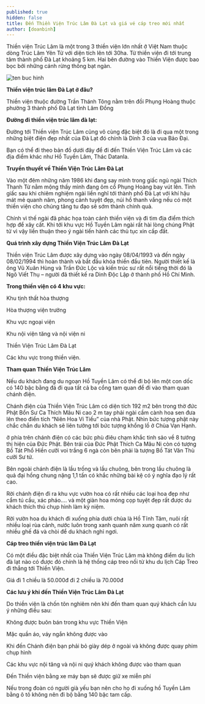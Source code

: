 ```yaml
---
published: true
hidden: false
title: Đến Thiền Viện Trúc Lâm Đà Lạt và giá vé cáp treo mới nhất
author: [doanbinh] 
---
```


Thiền viện Trúc Lâm là một trong 3 thiền viện lớn nhất ở Việt Nam thuộc dòng Trúc Lâm Yên Tử với diện tích lên tới 30ha. Từ thiền viện đi tới trung tâm thành phố Đà Lạt khoảng 5 km. Hai bên đường vào Thiền Viện được bao bọc bởi những cánh rừng thông bạt ngàn.

![ten buc hinh](http://camnangdulich4mua.com/upload/images/da-lat/gia-ve-cap-treo-doi-robin-da-lat.jpg "ten buc hinh")


**Thiền viện trúc lâm Đà Lạt ở đâu?**

Thiền viện thuộc đường Trần Thánh Tông nằm trên đồi Phụng Hoàng thuộc phường 3 thành phố Đà Lạt tỉnh Lâm Đồng



**Đường đi thiền viện trúc lâm đà lạt:**

Đường tới Thiền viện Trúc Lâm cũng vô cùng đặc biệt đó là đi qua một trong những biệt điện đẹp nhất của Đà Lạt đó chính là Dinh 3 của vua Bảo Đại.

Bạn có thể đi theo bản đồ dưới đây để đi đến Thiền Viện Trúc Lâm và các địa điểm khác như Hồ Tuyền Lâm, Thác Datanla.


**Truyền thuyết về Thiền Viện Trúc Lâm Đà Lạt**

Vào một đêm những năm 1986 khi đang say mình trong giấc ngủ ngài Thích Thanh Từ nằm mộng thấy mình đang ôm cổ Phụng Hoàng bay vút lên. Tỉnh giấc sau khi chiêm nghiệm ngài liền nghĩ tới thành phố Đà Lạt với khí hậu mát mẻ quanh năm, phong cảnh tuyệt đẹp, núi hồ thanh vắng nếu có một thiền viện cho chúng tăng tu đạo sẽ sớm thành chính quả.

Chính vì thế ngài đã phác họa toàn cảnh thiền viện và đi tìm địa điểm thích hợp để xây cất. Khi tới khu vực Hồ Tuyền Lâm ngài rất hài lòng chúng Phật tử vì vậy liền thuận theo ý ngài tiến hành các thủ tục xin cấp đất.


**Quá trình xây dựng Thiền Viện Trúc Lâm Đà Lạt**

Thiền viện Trúc Lâm được xây dựng vào ngày 08/04/1993 và đến ngày 08/02/1994 thì hoàn thành và bắt đầu khóa thiền đầu tiên. Người thiết kế là ông Vũ Xuân Hùng và Trần Đức Lộc và kiến trúc sư rất nổi tiếng thời đó là Ngô Viết Thụ – người đã thiết kế ra Dinh Độc Lập ở thành phố Hồ Chí Minh.

**Trong thiền viện có 4 khu vực:**

Khu tịnh thất hòa thượng

Hòa thượng viện trưởng

Khu vực ngoại viện

Khu nội viện tăng và nội viện ni

Thiền Viện Trúc Lâm Đà Lạt

Các khu vực trong thiền viện.

**Tham quan Thiền Viện Trúc Lâm**

Nếu du khách đang du ngoạn Hồ Tuyền Lâm có thể đi bộ lên một con dốc có 140 bậc bằng đá đi qua tất cả ba cổng tam quan để đi vào tham quan chánh điện.

Chánh điện của Thiền Viện Trúc Lâm có diện tích 192 m2 bên trong thờ đức Phật Bổn Sư Ca Thích Mâu Ni cao 2 m tay phải ngài cầm cành hoa sen đưa lên theo điển tích “Niên Hoa Vi Tiếu” của nhà Phật. Nhìn bức tượng phật này chắc chắn du khách sẽ liên tưởng tới bức tượng khổng lồ ở Chùa Vạn Hạnh.

ở phía trên chánh điện có các bức phù điêu chạm khắc tinh sảo về 8 tướng thị hiện của Đức Phật. Bên trái của Đức Phật Thích Ca Mâu Ni còn có tượng Bồ Tát Phổ Hiền cưỡi voi trắng 6 ngà còn bên phải là tượng Bồ Tát Văn Thù cưỡi Sư tử.

Bên ngoài chánh điện là lầu trống và lầu chuông, bên trong lầu chuông là quả đại hồng chung nặng 1,1 tấn có khắc những bài kệ có ý nghĩa đạo lý rất cao.

Rời chánh điện đi ra khu vực vườn hoa có rất nhiều các loại hoa đẹp như cẩm tú cầu, xác pháo…. và một giàn hoa móng cọp tuyệt đẹp rất được du khách thích thú chụp hình làm kỷ niệm.

Rời vườn hoa du khách đi xuống phía dưới chùa là Hồ Tĩnh Tâm, nuôi rất nhiều loại rùa cảnh, nước luôn trong xanh quanh năm xung quanh có rất nhiều ghế đá và chòi để du khách nghỉ ngơi.


**Cáp treo thiền viện trúc lâm Đà Lạt**

Có một điều đặc biệt nhất của Thiền Viện Trúc Lâm mà không điểm du lịch đà lạt nào có được đó chính là hệ thống cáp treo nối từ khu du lịch Cáp Treo đi thẳng tới Thiền Viện.

Giá đi 1 chiều là 50.000đ đi 2 chiều là 70.000đ


**Các lưu ý khi đến Thiền Viện Trúc Lâm Đà Lạt**

Do thiền viện là chốn tôn nghiêm nên khi đến tham quan quý khách cần lưu ý những điều sau:

Không được buôn bán trong khu vực Thiền Viện

Mặc quần áo, váy ngắn không được vào

Khi đến Chánh điện bạn phải bỏ giày dép ở ngoài và không được quay phim chụp hình

Các khu vực nội tăng và nội ni quý khách không được vào tham quan

Đến Thiền viện bằng xe máy bạn sẽ được giữ xe miễn phí

Nếu trong đoàn có người già yếu bạn nên cho họ đi xuống hồ Tuyền Lâm bằng ô tô không nên đi bộ bằng 140 bậc tam cấp.